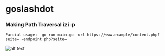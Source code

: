 # goslashdot

### Making Path Traversal izi :p

```
Parcial usage:  go run main.go -url https://www.example/content.php?seite= -endpoint php?seite=

```

![alt text]()

